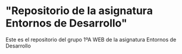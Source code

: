 <h1>"Repositorio de la asignatura Entornos de Desarrollo" </h1>
<p>Este es el repositorio del grupo 1ºA WEB de la asignatura Entornos de Desarrollo</p>

